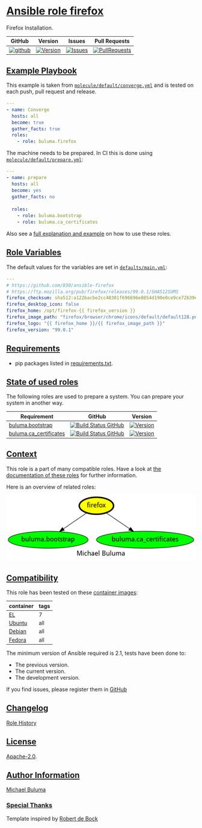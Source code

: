 # [Ansible role firefox](#firefox)

Firefox Installation.

|GitHub|Version|Issues|Pull Requests|
|------|-------|------|-------------|
|[![github](https://github.com/buluma/ansible-role-firefox/actions/workflows/molecule.yml/badge.svg)](https://github.com/buluma/ansible-role-firefox/actions/workflows/molecule.yml)|[![Version](https://img.shields.io/github/release/buluma/ansible-role-firefox.svg)](https://github.com/buluma/ansible-role-firefox/releases/)|[![Issues](https://img.shields.io/github/issues/buluma/ansible-role-firefox.svg)](https://github.com/buluma/ansible-role-firefox/issues/)|[![PullRequests](https://img.shields.io/github/issues-pr-closed-raw/buluma/ansible-role-firefox.svg)](https://github.com/buluma/ansible-role-firefox/pulls/)|

## [Example Playbook](#example-playbook)

This example is taken from [`molecule/default/converge.yml`](https://github.com/buluma/ansible-role-firefox/blob/master/molecule/default/converge.yml) and is tested on each push, pull request and release.

```yaml
---
- name: Converge
  hosts: all
  become: true
  gather_facts: true
  roles:
    - role: buluma.firefox
```

The machine needs to be prepared. In CI this is done using [`molecule/default/prepare.yml`](https://github.com/buluma/ansible-role-firefox/blob/master/molecule/default/prepare.yml):

```yaml
---
- name: prepare
  hosts: all
  become: yes
  gather_facts: no

  roles:
    - role: buluma.bootstrap
    - role: buluma.ca_certificates
```

Also see a [full explanation and example](https://buluma.github.io/how-to-use-these-roles.html) on how to use these roles.

## [Role Variables](#role-variables)

The default values for the variables are set in [`defaults/main.yml`](https://github.com/buluma/ansible-role-firefox/blob/master/defaults/main.yml):

```yaml
---
# https://github.com/030/ansible-firefox
# https://ftp.mozilla.org/pub/firefox/releases/99.0.1/SHA512SUMS
firefox_checksum: sha512:a122bacbe2cc48301f696696e8854d190e0ce9ce72b39e9df90846214c536730a7190a858295f56e836b263bdc2e4e3041cb3bfad8d7cf483c50478c634c14f5  # yamllint disable-line rule:line-length
firefox_desktop_icon: false
firefox_home: /opt/firefox-{{ firefox_version }}
firefox_image_path: "firefox/browser/chrome/icons/default/default128.png"
firefox_logo: "{{ firefox_home }}/{{ firefox_image_path }}"
firefox_version: "99.0.1"
```

## [Requirements](#requirements)

- pip packages listed in [requirements.txt](https://github.com/buluma/ansible-role-firefox/blob/master/requirements.txt).

## [State of used roles](#state-of-used-roles)

The following roles are used to prepare a system. You can prepare your system in another way.

| Requirement | GitHub | Version |
|-------------|--------|--------|
|[buluma.bootstrap](https://galaxy.ansible.com/buluma/bootstrap)|[![Build Status GitHub](https://github.com/buluma/ansible-role-bootstrap/workflows/Ansible%20Molecule/badge.svg)](https://github.com/buluma/ansible-role-bootstrap/actions)|[![Version](https://img.shields.io/github/release/buluma/ansible-role-bootstrap.svg)](https://github.com/shadowwalker/ansible-role-bootstrap)|
|[buluma.ca_certificates](https://galaxy.ansible.com/buluma/ca_certificates)|[![Build Status GitHub](https://github.com/buluma/ansible-role-ca_certificates/workflows/Ansible%20Molecule/badge.svg)](https://github.com/buluma/ansible-role-ca_certificates/actions)|[![Version](https://img.shields.io/github/release/buluma/ansible-role-ca_certificates.svg)](https://github.com/shadowwalker/ansible-role-ca_certificates)|

## [Context](#context)

This role is a part of many compatible roles. Have a look at [the documentation of these roles](https://buluma.github.io/) for further information.

Here is an overview of related roles:

![dependencies](https://raw.githubusercontent.com/buluma/ansible-role-firefox/png/requirements.png "Dependencies")

## [Compatibility](#compatibility)

This role has been tested on these [container images](https://hub.docker.com/u/buluma):

|container|tags|
|---------|----|
|[EL](https://hub.docker.com/repository/docker/buluma/enterpriselinux/general)|7|
|[Ubuntu](https://hub.docker.com/repository/docker/buluma/ubuntu/general)|all|
|[Debian](https://hub.docker.com/repository/docker/buluma/debian/general)|all|
|[Fedora](https://hub.docker.com/repository/docker/buluma/fedora/general)|all|

The minimum version of Ansible required is 2.1, tests have been done to:

- The previous version.
- The current version.
- The development version.

If you find issues, please register them in [GitHub](https://github.com/buluma/ansible-role-firefox/issues)

## [Changelog](#changelog)

[Role History](https://github.com/buluma/ansible-role-firefox/blob/master/CHANGELOG.md)

## [License](#license)

[Apache-2.0](https://github.com/buluma/ansible-role-firefox/blob/master/LICENSE).

## [Author Information](#author-information)

[Michael Buluma](https://buluma.github.io/)


### [Special Thanks](#special-thanks)

Template inspired by [Robert de Bock](https://github.com/robertdebock)
